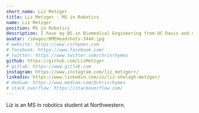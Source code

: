 ```yaml
---
short_name: Liz Metzger
title: Liz Metzger - MS in Robotics
name: Liz Metzger
position: MS in Robotics
description: I have my BS in Biomedical Engineering from UC Davis and my MS in robotics from Northwestern.
avatar: /images/BMEHeadshots-3444.jpg
# website: https://www.csrhymes.com
# facebook: https://www.facebook.com/
# twitter: https://www.twitter.com/chrisrhymes
github: https://github.com/LizMetzger
# gitlab: https://www.gitlab.com
instagram: https://www.instagram.com/liz_metzgerr/
linkedin: https://www.linkedin.com/in/liz-shelagh-metzger/
# medium: https://www.medium.com/@chrisrhymes
# stack_overflow: https://stackoverflow.com/
---
```

Liz is an MS in robotics student at Northwestern. 